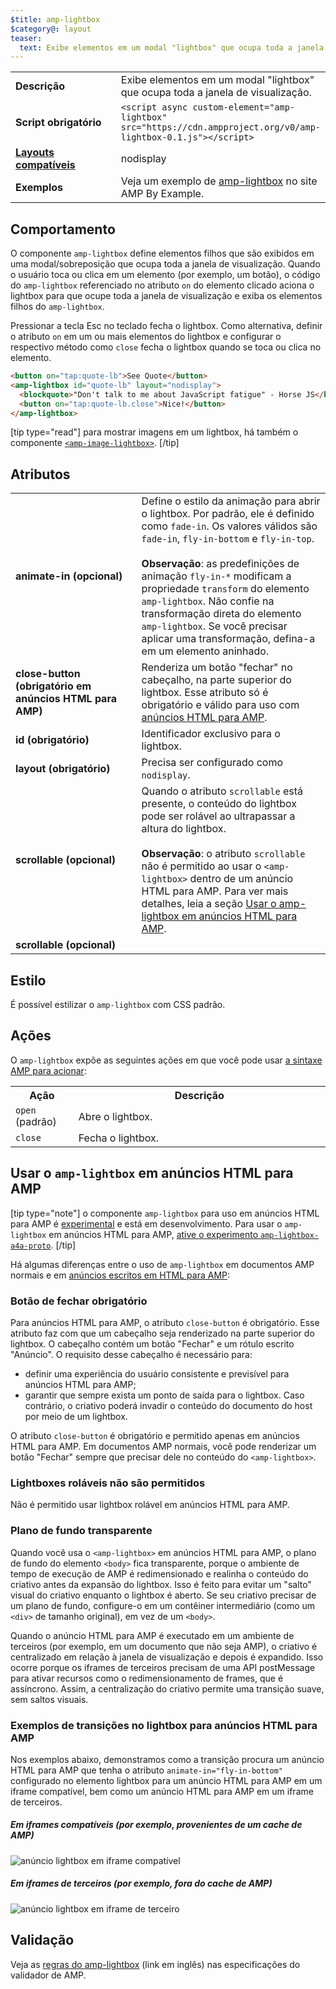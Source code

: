 ```yaml
---
$title: amp-lightbox
$category@: layout
teaser:
  text: Exibe elementos em um modal "lightbox" que ocupa toda a janela de visualização.
---
```




<!--
       Copyright 2016 The AMP HTML Authors. All Rights Reserved.

       Licensed under the Apache License, Version 2.0 (the "License");
     you may not use this file except in compliance with the License.
     You may obtain a copy of the License at

     http://www.apache.org/licenses/LICENSE-2.0

     Unless required by applicable law or agreed to in writing, software
     distributed under the License is distributed on an "AS-IS" BASIS,
     WITHOUT WARRANTIES OR CONDITIONS OF ANY KIND, either express or implied.
     See the License for the specific language governing permissions and
     limitations under the License.
-->



<table>
  <tr>
    <td width="40%"><strong>Descrição</strong></td>
    <td>Exibe elementos em um modal "lightbox" que ocupa toda a janela de visualização.</td>
  </tr>
  <tr>
    <td width="40%"><strong>Script obrigatório</strong></td>
    <td><code>&lt;script async custom-element="amp-lightbox" src="https://cdn.ampproject.org/v0/amp-lightbox-0.1.js"&gt;&lt;/script&gt;</code></td>
  </tr>
  <tr>
    <td class="col-fourty"><strong><a href="../../../documentation/guides-and-tutorials/develop/style_and_layout/control_layout.md">Layouts compatíveis</a></strong></td>
    <td>nodisplay</td>
  </tr>
  <tr>
    <td width="40%"><strong>Exemplos</strong></td>
    <td>Veja um exemplo de <a href="https://ampbyexample.com/components/amp-lightbox/">amp-lightbox</a> no site AMP By Example.</td>
  </tr>
</table>

## Comportamento <a name="behavior"></a>

O componente `amp-lightbox` define elementos filhos que são exibidos em uma modal/sobreposição que ocupa toda a janela de visualização. Quando o usuário toca ou clica em um elemento (por exemplo, um botão), o código do `amp-lightbox` referenciado no atributo `on` do elemento clicado aciona o lightbox para que ocupe toda a janela de visualização e exiba os elementos filhos do `amp-lightbox`.

Pressionar a tecla Esc no teclado fecha o lightbox. Como alternativa, definir o atributo `on` em um ou mais elementos do lightbox e configurar o respectivo método como `close` fecha o lightbox quando se toca ou clica no elemento.

```html
<button on="tap:quote-lb">See Quote</button>
<amp-lightbox id="quote-lb" layout="nodisplay">
  <blockquote>"Don't talk to me about JavaScript fatigue" - Horse JS</blockquote>
  <button on="tap:quote-lb.close">Nice!</button>
</amp-lightbox>
```

[tip type="read"]
para mostrar imagens em um lightbox, há também o componente [`<amp-image-lightbox>`](amp-image-lightbox.md).
[/tip]

## Atributos <a name="attributes"></a>

<table>
  <tr>
    <td width="40%"><strong>animate-in (opcional)</strong></td>
    <td>Define o estilo da animação para abrir o lightbox. Por padrão, ele é definido como <code>fade-in</code>. Os valores válidos são <code>fade-in</code>, <code>fly-in-bottom</code> e <code>fly-in-top</code>.
      <br><br>
        <strong>Observação</strong>: as predefinições de animação <code>fly-in-*</code> modificam a propriedade <code>transform</code> do elemento <code>amp-lightbox</code>. Não confie na transformação direta do elemento <code>amp-lightbox</code>. Se você precisar aplicar uma transformação, defina-a em um elemento aninhado.</td>
      </tr>
      <tr>
        <td width="40%"><strong>close-button (obrigatório em anúncios HTML para AMP)</strong></td>
        <td>Renderiza um botão "fechar" no cabeçalho, na parte superior do lightbox. Esse atributo só é obrigatório e válido para uso com <a href="#a4a">anúncios HTML para AMP</a>.</td>
      </tr>
      <tr>
        <td width="40%"><strong>id (obrigatório)</strong></td>
        <td>Identificador exclusivo para o lightbox.</td>
      </tr>
      <tr>
        <td width="40%"><strong>layout (obrigatório)</strong></td>
        <td>Precisa ser configurado como <code>nodisplay</code>.</td>
      </tr>
      <tr>
        <td width="40%"><strong>scrollable (opcional)</strong></td>
        <td>Quando o atributo <code>scrollable</code> está presente, o conteúdo do lightbox pode ser rolável ao ultrapassar a altura do lightbox.
          <br><br>
            <strong>Observação</strong>: o atributo <code>scrollable</code> não é permitido ao usar o <code>&lt;amp-lightbox&gt;</code> dentro de um anúncio HTML para AMP. Para ver mais detalhes, leia a seção <a href="#a4a">Usar o amp-lightbox em anúncios HTML para AMP</a>.</td>
          </tr>
          <tr>
            <td width="40%"><strong>scrollable (opcional)</strong></td>
            <td></td>
          </tr>
        </table>

## Estilo <a name="styling"></a>

É possível estilizar o `amp-lightbox` com CSS padrão.

## Ações <a name="actions"></a>

O `amp-lightbox` expõe as seguintes ações em que você pode usar [a sintaxe AMP para acionar](../../../documentation/guides-and-tutorials/learn/amp-actions-and-events.md):

<table>
  <tr>
    <th width="20%">Ação</th>
    <th>Descrição</th>
  </tr>
  <tr>
    <td><code>open</code> (padrão)</td>
    <td>Abre o lightbox.</td>
  </tr>
  <tr>
    <td><code>close</code></td>
    <td>Fecha o lightbox.</td>
  </tr>
</table>

## <a id="a4a"></a>Usar o `amp-lightbox` em anúncios HTML para AMP <a name="a4a"></a>

[tip type="note"]
o componente `amp-lightbox` para uso em anúncios HTML para AMP é [experimental](../../../documentation/guides-and-tutorials/learn/experimental.md) e está em desenvolvimento. Para usar o `amp-lightbox` em anúncios HTML para AMP, [ative o experimento `amp-lightbox-a4a-proto`](http://cdn.ampproject.org/experiments.html).
[/tip]

Há algumas diferenças entre o uso de `amp-lightbox` em documentos AMP normais e em [anúncios escritos em HTML para AMP](../../../documentation/guides-and-tutorials/learn/a4a_spec.md):

### Botão de fechar obrigatório <a name="requires-close-button"></a>

Para anúncios HTML para AMP, o atributo `close-button` é obrigatório. Esse atributo faz com que um cabeçalho seja renderizado na parte superior do lightbox. O cabeçalho contém um botão "Fechar" e um rótulo escrito "Anúncio". O requisito desse cabeçalho é necessário para:

* definir uma experiência do usuário consistente e previsível para anúncios HTML para AMP;
* garantir que sempre exista um ponto de saída para o lightbox. Caso contrário, o criativo poderá invadir o conteúdo do documento do host por meio de um lightbox.

O atributo `close-button` é obrigatório e permitido apenas em anúncios HTML para AMP. Em documentos AMP normais, você pode renderizar um botão "Fechar" sempre que precisar dele no conteúdo do `<amp-lightbox>`.

### Lightboxes roláveis não são permitidos <a name="scrollable-lightboxes-are-disallowed"></a>

Não é permitido usar lightbox rolável em anúncios HTML para AMP.

### Plano de fundo transparente <a name="transparent-background"></a>

Quando você usa o `<amp-lightbox>` em anúncios HTML para AMP, o plano de fundo do elemento `<body>` fica transparente, porque o ambiente de tempo de execução de AMP é redimensionado e realinha o conteúdo do criativo antes da expansão do lightbox. Isso é feito para evitar um "salto" visual do criativo enquanto o lightbox é aberto. Se seu criativo precisar de um plano de fundo, configure-o em um contêiner intermediário (como um `<div>` de tamanho original), em vez de um `<body>`.

Quando o anúncio HTML para AMP é executado em um ambiente de terceiros (por exemplo, em um documento que não seja AMP), o criativo é centralizado em relação à janela de visualização e depois é expandido. Isso ocorre porque os iframes de terceiros precisam de uma API postMessage para ativar recursos como o redimensionamento de frames, que é assíncrono. Assim, a centralização do criativo permite uma transição suave, sem saltos visuais.

### Exemplos de transições no lightbox para anúncios HTML para AMP <a name="examples-of-transitions-in-lightbox-for-amphtml-ads"></a>

Nos exemplos abaixo, demonstramos como a transição procura um anúncio HTML para AMP que tenha o atributo `animate-in="fly-in-bottom"` configurado no elemento lightbox para um anúncio HTML para AMP em um iframe compatível, bem como um anúncio HTML para AMP em um iframe de terceiros.

##### Em iframes compatíveis (por exemplo, provenientes de um cache de AMP) <a name="on-friendly-iframes-eg-coming-from-an-amp-cache"></a>

<amp-img alt="anúncio lightbox em iframe compatível" width="360" height="480" src="https://github.com/ampproject/amphtml/raw/main/spec/img/lightbox-ad-fie.gif" layout="fixed">
  <noscript>
    <img alt="anúncio lightbox em iframe compatível" src="../../spec/img/lightbox-ad-fie.gif">
    </noscript>
  </amp-img>

##### Em iframes de terceiros (por exemplo, fora do cache de AMP) <a name="on-third-party-iframes-eg-outside-the-amp-cache"></a>

<amp-img alt="anúncio lightbox em iframe de terceiro" width="360" height="480" src="https://github.com/ampproject/amphtml/raw/main/spec/img/lightbox-ad-3p.gif" layout="fixed">
  <noscript>
    <img alt="anúncio lightbox em iframe de terceiro" src="../../spec/img/lightbox-ad-3p.gif">
    </noscript>
  </amp-img>

## Validação <a name="validation"></a>

Veja as [regras do amp-lightbox](https://github.com/ampproject/amphtml/blob/main/extensions/amp-lightbox/validator-amp-lightbox.protoascii) (link em inglês) nas especificações do validador de AMP.
